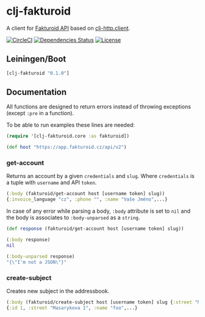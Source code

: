 clj-fakturoid
==========

A client for [Fakturoid API](https://fakturoid.docs.apiary.io) based on [clj-http.client](https://clojars.org/clj-http).

[![CircleCI](https://circleci.com/gh/druids/clj-fakturoid.svg?style=svg)](https://circleci.com/gh/druids/clj-fakturoid)
[![Dependencies Status](https://jarkeeper.com/druids/clj-fakturoid/status.png)](https://jarkeeper.com/druids/clj-fakturoid)
[![License](https://img.shields.io/badge/MIT-Clause-blue.svg)](https://opensource.org/licenses/MIT)


Leiningen/Boot
--------------

```clojure
[clj-fakturoid "0.1.0"]
```


Documentation
-------------

All functions are designed to return errors instead of throwing exceptions (except `:pre` in a function).

To be able to run examples these lines are needed:

```clojure
(require '[clj-fakturoid.core :as fakturoid])

(def host "https://app.fakturoid.cz/api/v2")
```

### get-account
Returns an account by a given `credentials` and `slug`. Where `credentials` is a tuple with `username` and API `token`.


```clojure
(:body (fakturoid/get-account host [username token] slug))
{:invoice_language "cz", :phone "", :name "Vaše Jméno",...}
```

In case of any error while parsing a body, `:body` attribute is set to `nil` and the body is associates
 to `:body-unparsed` as a `string`.
```clojure
(def response (fakturoid/get-account host [username token] slug))

(:body response)
nil

(:body-unparsed response)
"{\"I'm not a JSON\"}"
```

### create-subject
Creates new subject in the addressbook.


```clojure
(:body (fakturoid/create-subject host [username token] slug {:street "Masarykova 1", :name "foo", ...}))
{:id 1, :street "Masarykova 1", :name "foo",...}
```
